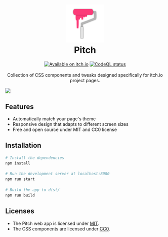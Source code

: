 <h1 align="center">
<img src="./assets/pitch.svg" alt="Pitch Logo" width="120">
<br>
Pitch
</h1>

<p align="center">
<a href="https://nnda.itch.io/pitch/" target="_blank"><img src="https://img.shields.io/badge/Available%20on%20itch.io-ff2449?style=flat-square&logo=itchdotio&logoColor=%23ffffff" alt="Available on itch.io" height="20"></a>
<a href="https://github.com/nndda/Pitch/actions/workflows/codeql.yml" target="_blank"><img src="https://img.shields.io/github/actions/workflow/status/nndda/Pitch/codeql.yml?branch=main&event=push&style=flat-square&logo=github&label=CodeQL&labelColor=%23282e33&color=%2329aa46" alt="CodeQL status" height="20"></a>
<br>
<br>
Collection of CSS components and tweaks designed specifically for itch.io project pages.
</p>

<img align="center" src="https://github.com/user-attachments/assets/e1a8c451-fc1d-48ef-91cc-6139295911b0">

## Features

- Automatically match your page's theme
- Responsive design that adapts to different screen sizes
- Free and open source under MIT and CC0 license

## Installation

```sh
# Install the dependencies
npm install

# Run the development server at localhost:8080
npm run start

# Build the app to dist/
npm run build
```

## Licenses

- The Pitch web app is licensed under [MIT](LICENSE-MIT).
- The CSS components are licensed under [CC0](LICENSE-CC0).
